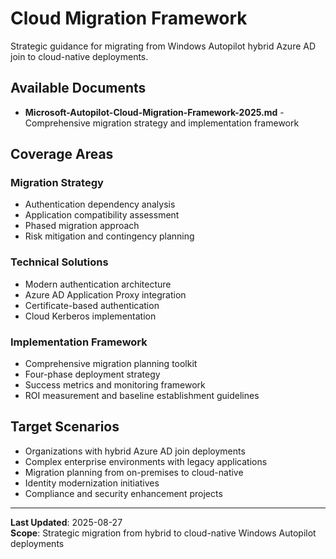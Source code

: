 # Cloud Migration Framework

Strategic guidance for migrating from Windows Autopilot hybrid Azure AD join to cloud-native deployments.

## Available Documents

- **Microsoft-Autopilot-Cloud-Migration-Framework-2025.md** - Comprehensive migration strategy and implementation framework

## Coverage Areas

### Migration Strategy
- Authentication dependency analysis
- Application compatibility assessment
- Phased migration approach
- Risk mitigation and contingency planning

### Technical Solutions
- Modern authentication architecture
- Azure AD Application Proxy integration
- Certificate-based authentication
- Cloud Kerberos implementation

### Implementation Framework
- Comprehensive migration planning toolkit
- Four-phase deployment strategy
- Success metrics and monitoring framework
- ROI measurement and baseline establishment guidelines

## Target Scenarios

- Organizations with hybrid Azure AD join deployments
- Complex enterprise environments with legacy applications
- Migration planning from on-premises to cloud-native
- Identity modernization initiatives
- Compliance and security enhancement projects

---

**Last Updated**: 2025-08-27  
**Scope**: Strategic migration from hybrid to cloud-native Windows Autopilot deployments